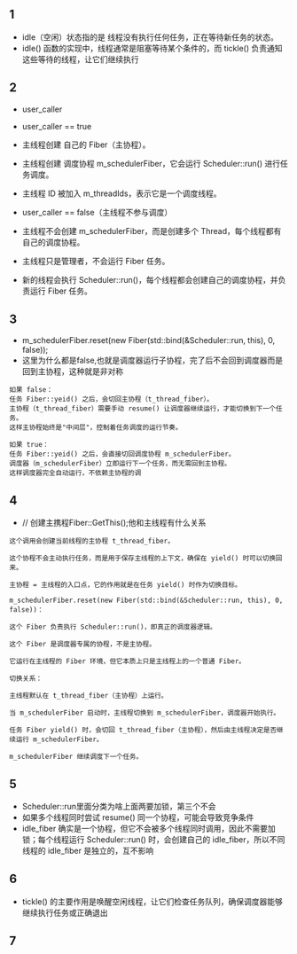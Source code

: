 ## 1
- idle（空闲）状态指的是 线程没有执行任何任务，正在等待新任务的状态。
- idle() 函数的实现中，线程通常是阻塞等待某个条件的，而 tickle() 负责通知这些等待的线程，让它们继续执行
## 2
- user_caller


- user_caller == true

- 主线程创建 自己的 Fiber（主协程）。
- 主线程创建 调度协程 m_schedulerFiber，它会运行 Scheduler::run() 进行任务调度。
- 主线程 ID 被加入 m_threadIds，表示它是一个调度线程。

- user_caller == false（主线程不参与调度）

- 主线程不会创建 m_schedulerFiber，而是创建多个 Thread，每个线程都有自己的调度协程。
- 主线程只是管理者，不会运行 Fiber 任务。
- 新的线程会执行 Scheduler::run()，每个线程都会创建自己的调度协程，并负责运行 Fiber 任务。

## 3
- m_schedulerFiber.reset(new Fiber(std::bind(&Scheduler::run, this), 0, false));
- 这里为什么都是false,也就是调度器运行子协程，完了后不会回到调度器而是回到主协程，这种就是非对称
```
如果 false：
任务 Fiber::yeid() 之后，会切回主协程（t_thread_fiber）。
主协程（t_thread_fiber）需要手动 resume() 让调度器继续运行，才能切换到下一个任务。
这样主协程始终是"中间层"，控制着任务调度的运行节奏。

如果 true：
任务 Fiber::yeid() 之后，会直接切回调度协程 m_schedulerFiber。
调度器（m_schedulerFiber）立即运行下一个任务，而无需回到主协程。
这样调度器完全自动运行，不依赖主协程的调

```
## 4
- // 创建主携程Fiber::GetThis();他和主线程有什么关系
```
这个调用会创建当前线程的主协程 t_thread_fiber。

这个协程不会主动执行任务，而是用于保存主线程的上下文，确保在 yield() 时可以切换回来。

主协程 = 主线程的入口点，它的作用就是在任务 yield() 时作为切换目标。

m_schedulerFiber.reset(new Fiber(std::bind(&Scheduler::run, this), 0, false))：

这个 Fiber 负责执行 Scheduler::run()，即真正的调度器逻辑。

这个 Fiber 是调度器专属的协程，不是主协程。

它运行在主线程的 Fiber 环境，但它本质上只是主线程上的一个普通 Fiber。

切换关系：

主线程默认在 t_thread_fiber（主协程）上运行。

当 m_schedulerFiber 启动时，主线程切换到 m_schedulerFiber，调度器开始执行。

任务 Fiber yield() 时，会切回 t_thread_fiber（主协程），然后由主线程决定是否继续运行 m_schedulerFiber。

m_schedulerFiber 继续调度下一个任务。
```

## 5
- Scheduler::run里面分类为啥上面两要加锁，第三个不会
- 如果多个线程同时尝试 resume() 同一个协程，可能会导致竞争条件
- idle_fiber 确实是一个协程，但它不会被多个线程同时调用，因此不需要加锁；每个线程运行 Scheduler::run() 时，会创建自己的 idle_fiber，所以不同线程的 idle_fiber 是独立的，互不影响

## 6
- tickle() 的主要作用是唤醒空闲线程，让它们检查任务队列，确保调度器能够继续执行任务或正确退出

## 7


